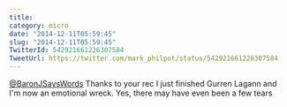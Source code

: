 ```yaml
---
title: 
category: micro
date: "2014-12-11T05:59:45"
slug: "2014-12-11T05:59:45"
TwitterId: 542921661226307584
TweetUrl: https://twitter.com/mark_philpot/status/542921661226307584
---
```


[@BaronJSaysWords](https://twitter.com/BaronJSaysWords) Thanks to your rec I
just finished Gurren Lagann and I'm now an emotional wreck. Yes, there may have
even been a few tears
